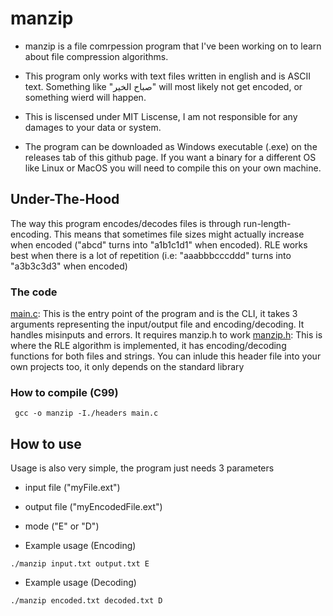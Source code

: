 # manzip

* manzip is a file comrpession program that I've been working on to learn about file compression algorithms.

* This program only works with text files written in english and is ASCII text. Something like "صباح الخير" will most likely not get encoded, or something wierd will happen.

* This is liscensed under MIT Liscense, I am not responsible for any damages to your data or system.

* The program can be downloaded as Windows executable (.exe) on the releases tab of this github page. If you want a binary for a different OS like Linux or MacOS you will need to compile this on your own machine.

## Under-The-Hood

The way this program encodes/decodes files is through run-length-encoding. This means that sometimes file sizes might actually increase when encoded ("abcd" turns into "a1b1c1d1" when encoded).
RLE works best when there is a lot of repetition (i.e: "aaabbbcccddd" turns into "a3b3c3d3" when encoded)

### The code

[main.c](main.c): This is the entry point of the program and is the CLI, it takes 3 arguments representing the input/output file and encoding/decoding. It handles misinputs and errors. It requires manzip.h to work
[manzip.h](headers/manzip.h): This is where the RLE algorithm is implemented, it has encoding/decoding functions for both files and strings. You can inlude this header file into your own projects too, it only depends on the standard library

### How to compile (C99)

```
 gcc -o manzip -I./headers main.c
```

## How to use

Usage is also very simple, the program just needs 3 parameters

* input file ("myFile.ext")

* output file ("myEncodedFile.ext")

* mode ("E" or "D")

* Example usage (Encoding)

```
./manzip input.txt output.txt E
```

* Example usage (Decoding)

```
./manzip encoded.txt decoded.txt D
```